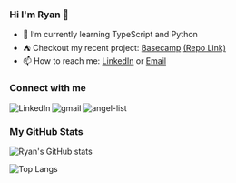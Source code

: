 ### Hi I'm Ryan 👋

- 🌱 I’m currently learning TypeScript and Python
- ⛺️ Checkout my recent project: [Basecamp](https://base-camp.herokuapp.com/) [(Repo Link)](https://github.com/Rymul/basecamp)
- 📫 How to reach me: [LinkedIn](https://www.linkedin.com/in/ryanfmullen/) or [Email](mailto:ryanfmullen@gmail.com)


### Connect with me

[<img align="left" alt="LinkedIn" src="https://img.shields.io/badge/LinkedIn-0077B5?style=for-the-badge&logo=linkedin&logoColor=white" />](https://www.linkedin.com/in/ryanfmullen/) [<img align="left" alt="gmail" src="https://img.shields.io/badge/Gmail-D14836?style=for-the-badge&logo=gmail&logoColor=white" />](mailto:ryanfmullen@gmail.com) [<img align="left" alt="angel-list" src="https://img.shields.io/badge/AngelList-000000?style=for-the-badge&logo=AngelList&logoColor=white" />](https://angel.co/u/ryan-mullen-2)<br>


### My GitHub Stats

![Ryan's GitHub stats](https://github-readme-stats.vercel.app/api?username=rymul&theme=tokyonight)

![Top Langs](https://github-readme-stats.vercel.app/api/top-langs/?username=rymul&layout=compact&theme=tokyonight)




<!--
**Rymul/Rymul** is a ✨ _special_ ✨ repository because its `README.md` (this file) appears on your GitHub profile.

Here are some ideas to get you started:

- 🔭 I’m currently working on ...
- 🌱 I’m currently learning ...
- 👯 I’m looking to collaborate on ...
- 🤔 I’m looking for help with ...
- 💬 Ask me about ...
- 📫 How to reach me: ...
- 😄 Pronouns: ...
- ⚡ Fun fact: ...
-->
